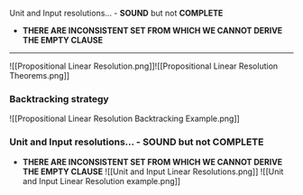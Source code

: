 Unit and Input resolutions... - **SOUND** but not **COMPLETE**
- **THERE ARE INCONSISTENT SET FROM WHICH WE CANNOT DERIVE THE EMPTY CLAUSE**
---

![[Propositional Linear Resolution.png]]![[Propositional Linear Resolution Theorems.png]]

### Backtracking strategy
![[Propositional Linear Resolution Backtracking Example.png]]
### Unit and Input resolutions... - SOUND but not COMPLETE
- **THERE ARE INCONSISTENT SET FROM WHICH WE CANNOT DERIVE THE EMPTY CLAUSE**
![[Unit and Input Linear Resolutions.png]]
![[Unit and Input Linear Resolution example.png]]